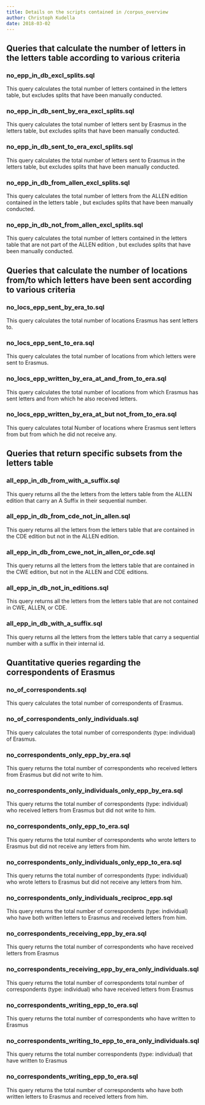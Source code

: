 ```yaml
---
title: Details on the scripts contained in /corpus_overview
author: Christoph Kudella
date: 2018-03-02
---
```

## Queries that calculate the number of letters in the letters table according to various criteria

### no_epp_in_db_excl_splits.sql
This query calculates the total number of letters contained in the letters table, but excludes splits that have been manually conducted.

### no_epp_in_db_sent_by_era_excl_splits.sql
This query calculates the total number of letters sent by Erasmus in the letters table, but excludes splits that have been manually conducted.

### no_epp_in_db_sent_to_era_excl_splits.sql
This query calculates the total number of letters sent to Erasmus in the letters table, but excludes splits that have been manually conducted.

### no_epp_in_db_from_allen_excl_splits.sql
This query calculates the total number of letters from the ALLEN edition contained in the letters table , but excludes splits that have been manually conducted.

### no_epp_in_db_not_from_allen_excl_splits.sql
This query calculates the total number of letters contained in the letters table that are not part of the ALLEN edition , but excludes splits that have been manually conducted.

## Queries that calculate the number of locations from/to which letters have been sent according to various criteria

### no_locs_epp_sent_by_era_to.sql
This query calculates the total number of locations Erasmus has sent letters to.

### no_locs_epp_sent_to_era.sql
This query calculates the total number of locations from which letters were sent to Erasmus.

### no_locs_epp_written_by_era_at_and_from_to_era.sql
This query calculates the total number of locations from which Erasmus has sent letters and from which he also received letters.

### no_locs_epp_written_by_era_at_but not_from_to_era.sql
This query calculates total Number of locations where Erasmus sent letters from but from which he did not receive any.

## Queries that return specific subsets from the letters table

### all_epp_in_db_from_with_a_suffix.sql
This query returns all the the letters from the letters table from the ALLEN edition that carry an A Suffix in their sequential number.

###  all_epp_in_db_from_cde_not_in_allen.sql
This query returns all the letters from the letters table that are contained in the CDE edition but not in the ALLEN edition.

### all_epp_in_db_from_cwe_not_in_allen_or_cde.sql
This query returns all the letters from the letters table that are contained in the CWE edition, but not in the ALLEN and CDE editions.

### all_epp_in_db_not_in_editions.sql
This query returns all the letters from the letters table that are not contained in CWE, ALLEN, or CDE.

### all_epp_in_db_with_a_suffix.sql
This query returns all the letters from the letters table that carry a sequential number with a suffix in their internal id.

## Quantitative queries regarding the correspondents of Erasmus

### no_of_correspondents.sql
This query calculates the total number of correspondents of Erasmus.

### no_of_correspondents_only_individuals.sql
This query calculates the total number of correspondents (type: individual) of Erasmus.

### no_correspondents_only_epp_by_era.sql
This query returns the total number of correspondents who received letters from Erasmus but did not write to him.

### no_correspondents_only_individuals_only_epp_by_era.sql
This query returns the total number of correspondents (type: individual) who received letters from Erasmus but did not write to him.

### no_correspondents_only_epp_to_era.sql
This query returns the total number of correspondents who wrote letters to Erasmus but did not receive any letters from him.

### no_correspondents_only_individuals_only_epp_to_era.sql
This query returns the total number of correspondents (type: individual) who wrote letters to Erasmus but did not receive any letters from him.

### no_correspondents_only_individuals_reciproc_epp.sql
This query returns the total number of correspondents (type: individual) who have both written letters to Erasmus and received letters from him.

### no_correspondents_receiving_epp_by_era.sql
This query returns the total number of correspondents who have received letters from Erasmus

### no_correspondents_receiving_epp_by_era_only_individuals.sql
This query returns the total number of correspondents total number of correspondents (type: individual) who have received letters from Erasmus

### no_correspondents_writing_epp_to_era.sql
This query returns the total number of correspondents who have written to Erasmus

### no_correspondents_writing_to_epp_to_era_only_individuals.sql
This query returns the total number correspondents (type: individual) that have written to Erasmus

### no_correspondents_writing_epp_to_era.sql
This query returns the total number of correspondents who have both written letters to Erasmus and received letters from him.
